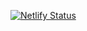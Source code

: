 [![Netlify Status](https://api.netlify.com/api/v1/badges/7dd0e075-0091-4a53-95e6-d3cba6ea3028/deploy-status)](https://app.netlify.com/sites/donttellme/deploys)
